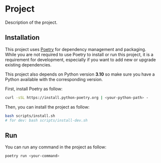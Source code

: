 # Project
Description of the project.

## Installation
This project uses [Poetry](https://python-poetry.org/docs/#installing-with-the-official-installer) for dependency management and packaging. While you are not required to use Poetry to install or run this project, it is a requirement for development, especially if you want to add new or upgrade existing dependencies.

This project also depends on Python version **3.10** so make sure you have a Python available with the corresponding version.

First, install Poetry as follow:
```bash
curl -sSL https://install.python-poetry.org | <your-python-path> -
```

Then, you can install the project as follow:
```bash
bash scripts/install.sh
# for dev: bash scripts/install-dev.sh
```

## Run
You can run any command in the project as follow:
```bash
poetry run <your-command>
```
